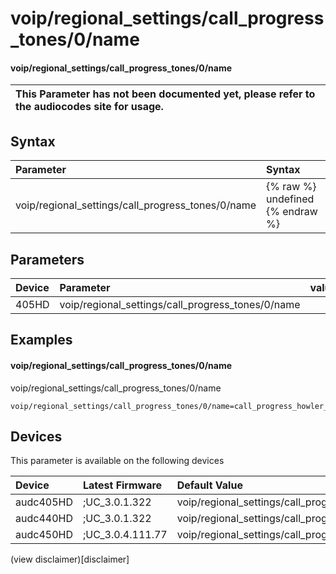 ﻿---
description: voip/regional_settings/call_progress_tones/0/name
search: false
---

# voip/regional_settings/call_progress_tones/0/name

#### voip/regional_settings/call_progress_tones/0/name


| This Parameter has not been documented yet, please refer to the audiocodes site for usage.  |
| :--- |

## Syntax
| Parameter | Syntax |
| :--- | :--- |
|voip/regional_settings/call_progress_tones/0/name | {% raw %} undefined {% endraw %} |

## Parameters
|Device|Parameter|value|Description|
|:---|:---|:---|:---|
| 405HD | voip/regional_settings/call_progress_tones/0/name |  |  |

## Examples
#### voip/regional_settings/call_progress_tones/0/name

voip/regional_settings/call_progress_tones/0/name

```
voip/regional_settings/call_progress_tones/0/name=call_progress_howler_tone_call_waiting_tone_2
```

## Devices
This parameter is available on the following devices

| Device | Latest Firmware | Default Value |
|:---|:---|:---|
| audc405HD | ;UC_3.0.1.322 | voip/regional_settings/call_progress_tones/0/name=call_progress_howler_tone_call_waiting_tone_2 
| audc440HD | ;UC_3.0.1.322 | voip/regional_settings/call_progress_tones/0/name=call_progress_howler_tone_call_waiting_tone_2 
| audc450HD | ;UC_3.0.4.111.77 | voip/regional_settings/call_progress_tones/0/name=call_progress_howler_tone_call_waiting_tone_2 

(view disclaimer)[disclaimer]

